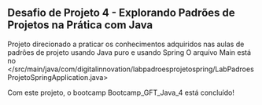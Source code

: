 ## Desafio de Projeto 4 - Explorando Padrões de Projetos na Prática com Java
Projeto direcionado a praticar os conhecimentos adquiridos nas aulas de padrôes de projeto usando Java puro e usando Spring
O arquívo Main está no </src/main/java/com/digitalinnovation/labpadroesprojetospring/LabPadroesProjetoSpringApplication.java>

Com este projeto, o bootcamp Bootcamp_GFT_Java_4 está concluído!